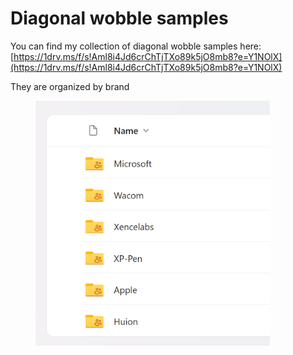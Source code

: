 # Diagonal wobble samples

You can find my collection of diagonal wobble samples here:  [https://1drv.ms/f/s!Aml8i4Jd6crChTjTXo89k5jO8mb8?e=Y1NOlX](https://1drv.ms/f/s!Aml8i4Jd6crChTjTXo89k5jO8mb8?e=Y1NOlX)

They are organized by brand

<div align="left">

<figure><img src="../.gitbook/assets/image.png" alt="" width="375"><figcaption></figcaption></figure>

</div>

&#x20;
